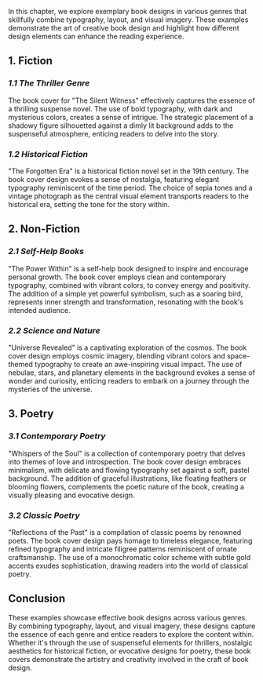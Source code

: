 
In this chapter, we explore exemplary book designs in various genres that skillfully combine typography, layout, and visual imagery. These examples demonstrate the art of creative book design and highlight how different design elements can enhance the reading experience.

**1. Fiction**
--------------

### *1.1 The Thriller Genre*

The book cover for "The Silent Witness" effectively captures the essence of a thrilling suspense novel. The use of bold typography, with dark and mysterious colors, creates a sense of intrigue. The strategic placement of a shadowy figure silhouetted against a dimly lit background adds to the suspenseful atmosphere, enticing readers to delve into the story.

### *1.2 Historical Fiction*

"The Forgotten Era" is a historical fiction novel set in the 19th century. The book cover design evokes a sense of nostalgia, featuring elegant typography reminiscent of the time period. The choice of sepia tones and a vintage photograph as the central visual element transports readers to the historical era, setting the tone for the story within.

**2. Non-Fiction**
------------------

### *2.1 Self-Help Books*

"The Power Within" is a self-help book designed to inspire and encourage personal growth. The book cover employs clean and contemporary typography, combined with vibrant colors, to convey energy and positivity. The addition of a simple yet powerful symbolism, such as a soaring bird, represents inner strength and transformation, resonating with the book's intended audience.

### *2.2 Science and Nature*

"Universe Revealed" is a captivating exploration of the cosmos. The book cover design employs cosmic imagery, blending vibrant colors and space-themed typography to create an awe-inspiring visual impact. The use of nebulae, stars, and planetary elements in the background evokes a sense of wonder and curiosity, enticing readers to embark on a journey through the mysteries of the universe.

**3. Poetry**
-------------

### *3.1 Contemporary Poetry*

"Whispers of the Soul" is a collection of contemporary poetry that delves into themes of love and introspection. The book cover design embraces minimalism, with delicate and flowing typography set against a soft, pastel background. The addition of graceful illustrations, like floating feathers or blooming flowers, complements the poetic nature of the book, creating a visually pleasing and evocative design.

### *3.2 Classic Poetry*

"Reflections of the Past" is a compilation of classic poems by renowned poets. The book cover design pays homage to timeless elegance, featuring refined typography and intricate filigree patterns reminiscent of ornate craftsmanship. The use of a monochromatic color scheme with subtle gold accents exudes sophistication, drawing readers into the world of classical poetry.

**Conclusion**
--------------

These examples showcase effective book designs across various genres. By combining typography, layout, and visual imagery, these designs capture the essence of each genre and entice readers to explore the content within. Whether it's through the use of suspenseful elements for thrillers, nostalgic aesthetics for historical fiction, or evocative designs for poetry, these book covers demonstrate the artistry and creativity involved in the craft of book design.
